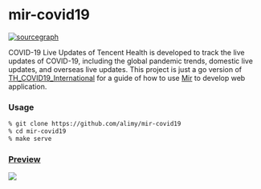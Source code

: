 # mir-covid19
[![sourcegraph](https://img.shields.io/badge/view%20on-Sourcegraph-brightgreen.svg?logo=sourcegraph)](https://sourcegraph.com/github.com/alimy/mir-covid19)

COVID-19 Live Updates of Tencent Health is developed to track the live updates of COVID-19, including the global pandemic trends, domestic live updates, and overseas live updates. This project is just a go version of [TH_COVID19_International](https://github.com/Tencent/TH_COVID19_International) for a guide of how to use [Mir](https://github.com/alimy/mir) to develop web application.

### Usage

```bash
% git clone https://github.com/alimy/mir-covid19
% cd mir-covid19
% make serve
```

### [Preview](https://covid-19.th.qq.com)
![](https://raw.githubusercontent.com/Tencent/TH_COVID19_International/master/images/demo_2.png)
